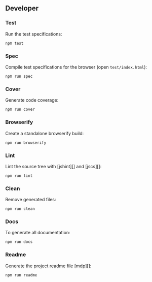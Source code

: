 ## Developer

### Test

Run the test specifications:

```
npm test
```

### Spec

Compile test specifications for the browser (open `test/index.html`):

```
npm run spec
```

### Cover

Generate code coverage:

```
npm run cover
```

### Browserify

Create a standalone browserify build:

```
npm run browserify
```

### Lint

Lint the source tree with [jshint][] and [jscs][]:

```
npm run lint
```


### Clean

Remove generated files:

```
npm run clean
```

### Docs

To generate all documentation:

```
npm run docs
```

### Readme

Generate the project readme file [mdp][]:

```
npm run readme
```
